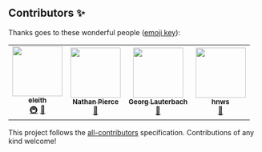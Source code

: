 ## Contributors ✨

Thanks goes to these wonderful people ([emoji key](https://allcontributors.org/docs/en/emoji-key)):

<!-- ALL-CONTRIBUTORS-LIST:START - Do not remove or modify this section -->
<!-- prettier-ignore-start -->
<!-- markdownlint-disable -->
<table>
  <tr>
    <td align="center"><a href="http://eleith.com"><img src="https://avatars.githubusercontent.com/u/284832?v=4?s=100" width="100px;" alt=""/><br /><sub><b>eleith</b></sub></a><br /><a href="#infra-eleith" title="Infrastructure (Hosting, Build-Tools, etc)">🚇</a> <a href="https://github.com/docker-mailserver/docker-mailserver/commits?author=eleith" title="Documentation">📖</a></td>
    <td align="center"><a href="https://github.com/NorseGaud"><img src="https://avatars.githubusercontent.com/u/5896030?v=4?s=100" width="100px;" alt=""/><br /><sub><b>Nathan Pierce</b></sub></a><br /><a href="https://github.com/docker-mailserver/docker-mailserver/commits?author=NorseGaud" title="Documentation">📖</a></td>
    <td align="center"><a href="https://github.com/georglauterbach"><img src="https://avatars.githubusercontent.com/u/44545919?v=4?s=100" width="100px;" alt=""/><br /><sub><b>Georg Lauterbach</b></sub></a><br /><a href="#maintenance-georglauterbach" title="Maintenance">🚧</a></td>
    <td align="center"><a href="https://github.com/hnws"><img src="https://avatars.githubusercontent.com/u/668137?v=4?s=100" width="100px;" alt=""/><br /><sub><b>hnws</b></sub></a><br /><a href="https://github.com/docker-mailserver/docker-mailserver/commits?author=hnws" title="Documentation">📖</a></td>
  </tr>
</table>

<!-- markdownlint-restore -->
<!-- prettier-ignore-end -->

<!-- ALL-CONTRIBUTORS-LIST:END -->

This project follows the [all-contributors](https://github.com/all-contributors/all-contributors) specification. Contributions of any kind welcome!
